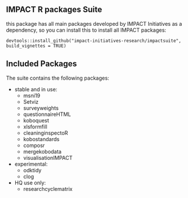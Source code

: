 
## IMPACT R packages Suite

this package has all main packages developed by IMPACT Initiatives as a dependency, so you can install this to install all IMPACT packages:

```
devtools::install_github("impact-initiatives-research/impactsuite", build_vignettes = TRUE)
```

## Included Packages

The suite contains the following packages:

- stable and in use:
    - msni19
    - Setviz
    - surveyweights
    - questionnaireHTML
    - koboquest
    - xlsformfill
    - cleaninginspectoR
    - kobostandards
    - composr
    - mergekobodata
    - visualisationIMPACT
- experimental:
    - odktidy
    - clog
- HQ use only:
   - researchcyclematrix
